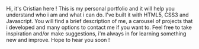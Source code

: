 Hi,  it's Cristian here !
This is my personal portfolio and it will help you understand who i am and what i can do.
I've built it with HTML5, CSS3 and Javascript.
You will find a brief description of me, a carousel of projects that i developed and many options to contact me if you want to.
Feel free to take inspiration and/or make suggestions, i'm always in for learning something new and improve.
Hope to hear you soon ! 

